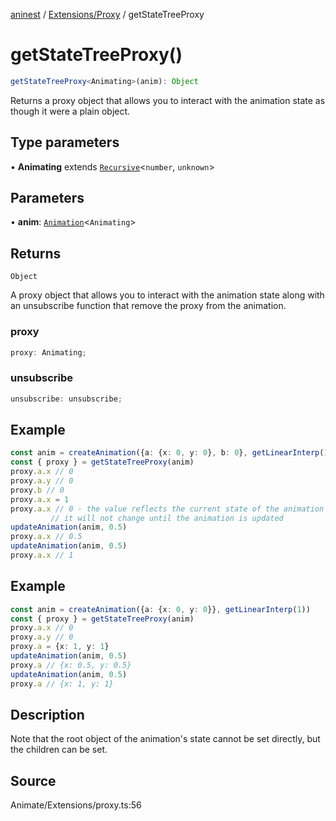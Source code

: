[aninest](../../../index.md) / [Extensions/Proxy](../index.md) / getStateTreeProxy

# getStateTreeProxy()

```ts
getStateTreeProxy<Animating>(anim): Object
```

Returns a proxy object that allows you to interact with the animation state
as though it were a plain object.

## Type parameters

• **Animating** extends [`Recursive`](../../../RecursiveHelpers/type-aliases/Recursive.md)\<`number`, `unknown`\>

## Parameters

• **anim**: [`Animation`](../../../AnimatableTypes/type-aliases/Animation.md)\<`Animating`\>

## Returns

`Object`

A proxy object that allows you to interact with the animation state
along with an unsubscribe function that remove the proxy from the animation.

### proxy

```ts
proxy: Animating;
```

### unsubscribe

```ts
unsubscribe: unsubscribe;
```

## Example

```ts
const anim = createAnimation({a: {x: 0, y: 0}, b: 0}, getLinearInterp(1))
const { proxy } = getStateTreeProxy(anim)
proxy.a.x // 0
proxy.a.y // 0
proxy.b // 0
proxy.a.x = 1
proxy.a.x // 0 - the value reflects the current state of the animation so
         // it will not change until the animation is updated
updateAnimation(anim, 0.5)
proxy.a.x // 0.5
updateAnimation(anim, 0.5)
proxy.a.x // 1
```

## Example

```ts
const anim = createAnimation({a: {x: 0, y: 0}}, getLinearInterp(1))
const { proxy } = getStateTreeProxy(anim)
proxy.a.x // 0
proxy.a.y // 0
proxy.a = {x: 1, y: 1}
updateAnimation(anim, 0.5)
proxy.a // {x: 0.5, y: 0.5}
updateAnimation(anim, 0.5)
proxy.a // {x: 1, y: 1}
```

## Description

Note that the root object of the animation's state cannot
be set directly, but the children can be set.

## Source

Animate/Extensions/proxy.ts:56
